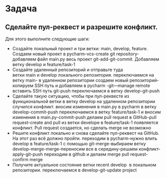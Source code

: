 # Задача
## Сделайте пул-реквест и разрешите конфликт.
   Для этого выполните следующие шаги:
- Создайте локальный проект и три ветки: main, develop, feature.
  Cоздаем новый проект в pycharm-vcs-create git repository-добавляем файл main.py
  весь проект git-add-git-commit.
  Добавляем ветку develop и feature/task-1
- Создайте удаленный репозиторий и отправьте туда ветки main и develop локального репозитория.
  переключаемся на ветку main-
  в удаленном репозитории создаем новый репозиторий-копируем SSH путь и добавляем в pycharm -git—manage remote вставить SSH путь
  git-push
  переключаемся в ветку develop-git-push
- Сделайте такую ситуацию, чтобы при пул-реквесте из функциональной ветки в ветку develop на удаленном репозитории случился конфликт.
  вносим изменения в main.py в pycharm в ветку develop-commit-push
  переключаемся в ветку feature/task-1 и вносим изменения в main.py-commit-push
  делаем pull request в GitHub-pull request-create and pull из ветки develope в feature/task-1 появляется конфликт. Pull request создается, но сделать merge не возможно
- Решите конфликт локально и снова сделайте пул-реквест на GitHub. На этот раз всё должно пройти.
  переходим в pycharm-нужно влить develop в feature/task-1 с помощью git-merge-выбираем ветку develop-merge-merge-переносим все в середину-решаем конфликт-apply-git-push
  переходим в github и делаем merge pull request-confirm merge
- Получите актуальное состояние ветки recent develop  в локальном репозитории.
  переключаемся в develop-git-update project
